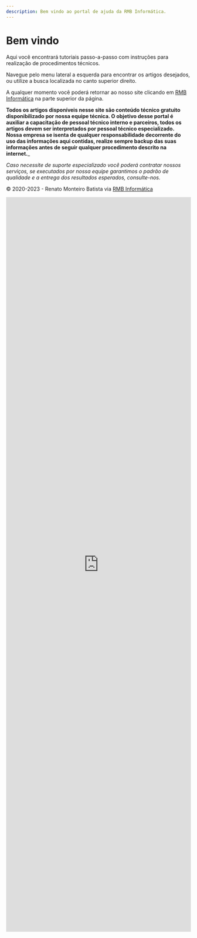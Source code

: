 ```yaml
---
description: Bem vindo ao portal de ajuda da RMB Informática.
---
```


# Bem vindo

Aqui você encontrará tutoriais passo-a-passo com instruções para realização de procedimentos técnicos.

Navegue pelo menu lateral a esquerda para encontrar os artigos desejados, ou utilize a busca localizada no canto superior direito.

A qualquer momento você poderá retornar ao nosso site clicando em [RMB Informática](http://www.rmbinformatica.com) na parte superior da página.

**Todos os artigos disponíveis nesse site são conteúdo técnico gratuito disponibilizado por nossa equipe técnica. O objetivo desse portal é auxiliar a capacitação de pessoal técnico interno e parceiros, todos os artigos devem ser interpretados por pessoal técnico especializado. Nossa empresa se isenta de qualquer responsabilidade decorrente do uso das informações aqui contidas, realize sempre backup das suas informações antes de seguir qualquer procedimento descrito na internet.**_

_Caso necessite de suporte especializado você poderá contratar nossos serviços, se executados por nossa equipe garantimos o padrão de qualidade e a entrega dos resultados esperados, consulte-nos._

© 2020-2023 - Renato Monteiro Batista via [RMB Informática](http://www.rmbinformatica.com)

<div style="left: 0; width: 100%; height: 2000px; position: relative;"><iframe src="https://rmbinformatica.com.br/ga.html" style="top: 0; left: 0; width: 100%; height: 100%; position: absolute; border: 0;" allowfullscreen allow="encrypted-media;"></iframe></div>